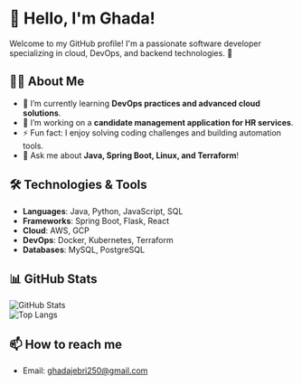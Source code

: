 # 👋 Hello, I'm Ghada!  

Welcome to my GitHub profile! I'm a passionate software developer specializing in cloud, DevOps, and backend technologies. 🚀  


## 👨‍💻 About Me  

- 🌱 I’m currently learning **DevOps practices and advanced cloud solutions**.  
- 🔭 I’m working on a **candidate management application for HR services**.  
- ⚡ Fun fact: I enjoy solving coding challenges and building automation tools.  
- 💬 Ask me about **Java, Spring Boot, Linux, and Terraform**!  


## 🛠️ Technologies & Tools  

- **Languages**: Java, Python, JavaScript, SQL  
- **Frameworks**: Spring Boot, Flask, React  
- **Cloud**: AWS, GCP  
- **DevOps**: Docker, Kubernetes, Terraform  
- **Databases**: MySQL, PostgreSQL  


## 📊 GitHub Stats  

![GitHub Stats](https://github-readme-stats.vercel.app/api?username=ghada13&show_icons=true&theme=radical)  
![Top Langs](https://github-readme-stats.vercel.app/api/top-langs/?username=ghada13&layout=compact&theme=radical)  



## 📫 How to reach me  
 
- Email: ghadajebri250@gmail.com  

